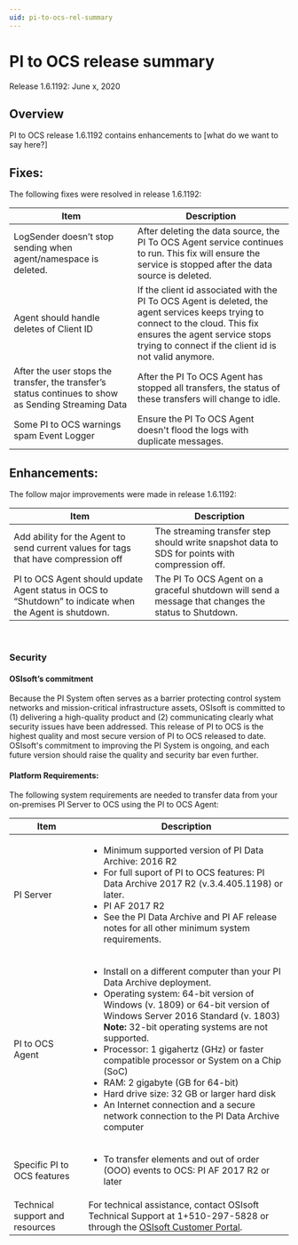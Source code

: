 ```yaml
---
uid: pi-to-ocs-rel-summary
---
```


# PI to OCS release summary
Release 1.6.1192: June x, 2020

## Overview

PI to OCS release 1.6.1192 contains enhancements to [what do we want to say here?]

## Fixes:

The following fixes were resolved in release 1.6.1192:

| Item | Description |
| ------------- | ----------------- |
|LogSender doesn’t stop sending when agent/namespace is deleted.|After deleting the data source, the PI To OCS Agent service continues to run. This fix will ensure the service is stopped after the data source is deleted.|
|Agent should handle deletes of Client ID|If the client id associated with the PI To OCS Agent is deleted, the agent services keeps trying to connect to the cloud. This fix ensures the agent service stops trying to connect if the client id is not valid anymore.|
|After the user stops the transfer, the transfer’s status continues to show as Sending Streaming Data|After the PI To OCS Agent has stopped all transfers, the status of these transfers will change to idle.|
|Some PI to OCS warnings spam Event Logger|Ensure the PI To OCS Agent doesn't flood the logs with duplicate messages.|

## Enhancements:

The follow major improvements were made in release 1.6.1192:

| Item | Description |
| ------------- | ----------------- |
|Add ability for the Agent to send current values for tags that have compression off|The streaming transfer step should write snapshot data to SDS for points with compression off.|
|PI to OCS Agent should update Agent status in OCS to “Shutdown” to indicate when the Agent is shutdown.|	The PI To OCS Agent on a graceful shutdown will send a message that changes the status to Shutdown.|

 
### Security

#### **OSIsoft’s commitment**
Because the PI System often serves as a barrier protecting control system networks and mission-critical infrastructure assets, OSIsoft is committed to (1) delivering a high-quality product and (2) communicating clearly what security issues have been addressed. This release of PI to OCS is the highest quality and most secure version of PI to OCS released to date. OSIsoft's commitment to improving the PI System is ongoing, and each future version should raise the quality and security bar even further.

#### **Platform Requirements:**
The following system requirements are needed to transfer data from your on-premises PI Server to OCS using the PI to OCS Agent: 

| Item | Description | 
| ------------- | ----------------- | 
| PI Server | <ul><li>Minimum supported version of PI Data Archive: 2016 R2</li><li>For full suport of PI to OCS features: PI Data Archive 2017 R2 (v.3.4.405.1198) or later.</li><li> PI AF 2017 R2</li><li>See the PI Data Archive and PI AF release notes for all other minimum system requirements.</li></ul> |
| PI to OCS Agent | <ul><li> Install on a different computer than your PI Data Archive deployment.</li><li>Operating system: 64-bit version of Windows (v. 1809) or 64-bit version of Windows Server 2016 Standard (v. 1803)<br>**Note:** 32-bit operating systems are not supported.</li><li>Processor: 1 gigahertz (GHz) or faster compatible processor or System on a Chip (SoC)</li><li>RAM: 2 gigabyte (GB for 64-bit)</li><li>Hard drive size: 32 GB or larger hard disk</li><li>An Internet connection and a secure network connection to the PI Data Archive computer</li></ul> |
|Specific PI to OCS features| <ul><li>To transfer elements and out of order (OOO) events to OCS: PI AF 2017 R2 or later |
|Technical support and resources| For technical assistance, contact OSIsoft Technical Support at 1+510-297-5828 or through the [OSIsoft Customer Portal](https://www.osisoft.com).|



